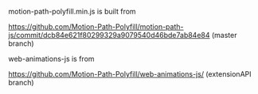 motion-path-polyfill.min.js is built from

https://github.com/Motion-Path-Polyfill/motion-path-js/commit/dcb84e621f80299329a9079540d46bde7ab84e84
(master branch)


web-animations-js is from

https://github.com/Motion-Path-Polyfill/web-animations-js/
(extensionAPI branch)

